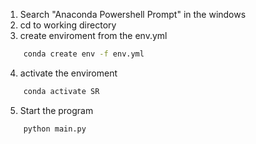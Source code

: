 1. Search "Anaconda Powershell Prompt" in the windows
2. cd to working directory
3. create enviroment from the env.yml
```bash
    conda create env -f env.yml
```
4. activate the enviroment
```bash
    conda activate SR
```
5. Start the program
```bash
    python main.py
```
